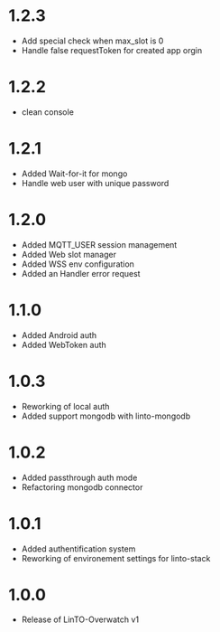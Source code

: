 # 1.2.3
- Add special check when max_slot is 0
- Handle false requestToken for created app orgin

# 1.2.2
- clean console

# 1.2.1
- Added Wait-for-it for mongo
- Handle web user with unique password

# 1.2.0
- Added MQTT_USER session management
- Added Web slot manager
- Added WSS env configuration
- Added an Handler error request

# 1.1.0
- Added Android auth
- Added WebToken auth

# 1.0.3
- Reworking of local auth
- Added support mongodb with linto-mongodb

# 1.0.2
- Added passthrough auth mode
- Refactoring mongodb connector

# 1.0.1
- Added authentification system
- Reworking of environement settings for linto-stack

# 1.0.0
- Release of LinTO-Overwatch v1

